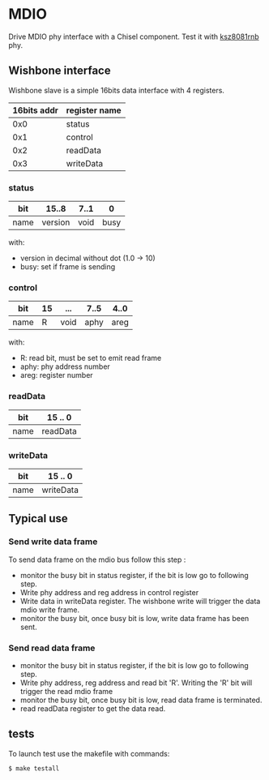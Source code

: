# MDIO
Drive MDIO phy interface with a Chisel component.
Test it with [ksz8081rnb](https://www.microchip.com/wwwproducts/en/KSZ8081) phy.

## Wishbone interface

Wishbone slave is a simple 16bits data interface with 4 registers.

 16bits addr  | register name
 ------------ | -------------
 0x0          | status
 0x1          | control
 0x2          | readData
 0x3          | writeData

### status

 bit  |  15..8  |  7..1 |   0
 ---- | ------- | ----- | ----
 name | version |  void | busy

with:
- version in decimal without dot (1.0 -> 10)
- busy: set if frame is sending

### control

 bit  | 15  |  ...   | 7..5 | 4..0
 ---- |---- | ------ | ---- | ----
 name |  R  |  void  | aphy | areg

with:
- R: read bit, must be set to emit read frame
- aphy: phy address number
- areg: register number

### readData

 bit  | 15 .. 0
 ---- | -------
 name | readData

### writeData

 bit  | 15 .. 0
 ---- | -------
 name | writeData


## Typical use

### Send write data frame

To send data frame on the mdio bus follow this step :

- monitor the busy bit in status register, if the bit is low go to following
	step.
- Write phy address and reg address in control register
- Write data in writeData register. The wishbone write will trigger the data
	mdio write frame.
- monitor the busy bit, once busy bit is low, write data frame has been sent.

### Send read data frame

- monitor the busy bit in status register, if the bit is low go to following
	step.
- Write phy address, reg address and read bit 'R'. Writing the 'R' bit will
	trigger the read mdio frame
- monitor the busy bit, once busy bit is low, read data frame is terminated.
- read readData register to get the data read.

## tests

To launch test use the makefile with commands:
```
$ make testall
```


